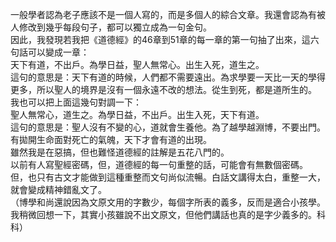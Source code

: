 一般學者認為老子應該不是一個人寫的，而是多個人的綜合文章。我還會認為有被人修改到幾乎每段句子，都可以獨立成為一句金句。<br/>
因此，我發現若我把《道德經》的46章到51章的每一章的第一句抽了出來，這六句話可以變成一章：<br/>
天下有道，不出戶。為學日益，聖人無常心。出生入死，道生之。<br/>
這句的意思是：天下有道的時候，人們都不需要遠出。為求學要一天比一天的學得更多，所以聖人的境界是沒有一個永遠不改的想法。從生到死，都是道所生的。<br/>
我也可以把上面這幾句對調一下：<br/>
聖人無常心，道生之。為學日益，不出戶。出生入死，天下有道。<br/>
這句的意思是：聖人沒有不變的心，道就會生養他。為了越學越淵博，不要出門。有拋開生命面對死亡的氣魄，天下才會有道的出現。<br/>
雖然我是在惡搞，但也難怪道德經的註解是五花八門的。<br/>
以前有人寫聖經密碼，但，道德經的每一句重整的話，可能會有無數個密碼。<br/>
但，也只有古文才能做到這種重整而文句尚似流暢。白話文講得太白，重整一大，就會變成精神錯亂文了。<br/>
（博學和尚還說因為文原文用的字數少，每個字所表的義多，反而是適合小孩學。我稍微回想一下，其實小孩雖說不出文原文，但他們講話也真的是字少義多的。科科）<br/>
